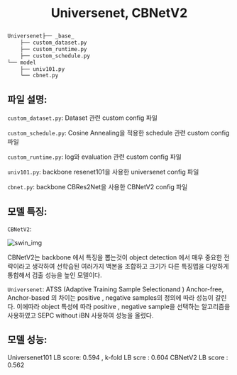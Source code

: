 <h1 align="center">
<p>Universenet, CBNetV2
</h1>

```bash
Universenet├── _base_
    ├── custom_dataset.py
    ├── custom_runtime.py
    ├── custom_schedule.py
└── model
    ├── univ101.py
    └── cbnet.py
```
## 파일 설명:

`custom_dataset.py`: Dataset 관련 custom config 파일

`custom_schedule.py`: Cosine Annealing을 적용한 schedule 관련 custom config 파일

`custom_runtime.py`: log와 evaluation 관련 custom config 파일

`univ101.py`: backbone resenet101을 사용한 universenet config 파일

`cbnet.py`: backbone CBRes2Net을 사용한 CBNetV2 config 파일


## 모델 특징:

`CBNetV2`: 

![swin_img](https://kr.object.ncloudstorage.com/resume/boostcamp/cbnetv2.png)

CBNetV2는 backbone 에서 특징을 뽑는것이 object detection 에서 매우 중요한 전략이라고 생각하여 선학습된 여러가지 백본을 조합하고 크기가 다른 특징맵을 다양하게 통합해서 검출 성능을 높인 모델이다.

`Universenet`: ATSS (Adaptive Training Sample Selectionand ) Anchor-free, Anchor-based 의 차이는 positive , negative samples의 정의에 따라 성능이 갈린다. 이에따라 object 특성에 따라 positive , negative sample을 선택하는 알고리즘을 사용하였고 SEPC without iBN 사용하여 성능을 올렸다.



## 모델 성능:

Universenet101 LB score: 0.594 , k-fold LB scre : 0.604
CBNetV2 LB score : 0.562
